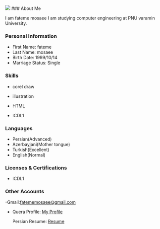 <img src="https://avatars2.githubusercontent.com/u/72305540?s=400&u=b1bac51ab80cdc6a08775674a4198772a91eaf70&v=4"/>
### About Me

I am fateme mosaee
I am studying computer engineering at PNU varamin University.

### Personal Information

- First Name: fateme
- Last Name: mosaee
- Birth Date: 1999/10/14
- Marriage Status: Single

### Skills

+ corel draw

+ illustration

+ HTML

+ ICDL1

### Languages

- Persian(Advanced)
- Azerbayjani(Mother tongue)
- Turkish(Excellent)
- English(Normal)


### Licenses & Certifications

- ICDL1 

### Other Accounts
 -Gmail:fatememosaee@gmail.com
- Quera Profile: <a href="https://quera.ir/profile/fatememosaee">My Profile</a>

  
  Persian Resume: <a href="https://fatememosaee.github.io/Resume.fa/"> Resume </a>
